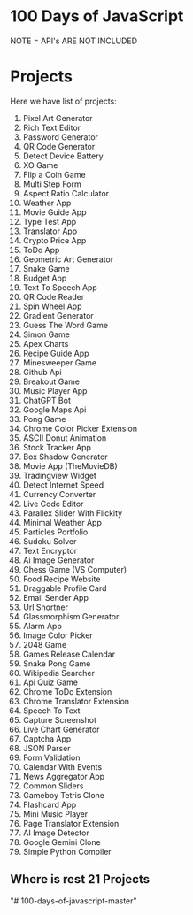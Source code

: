 # 100 Days of JavaScript

NOTE = API's ARE NOT INCLUDED

# Projects

Here we have list of projects:

01. Pixel Art Generator
02. Rich Text Editor
03. Password Generator
04. QR Code Generator
05. Detect Device Battery
06. XO Game
07. Flip a Coin Game
08. Multi Step Form
09. Aspect Ratio Calculator
10. Weather App
11. Movie Guide App
12. Type Test App
13. Translator App
14. Crypto Price App
15. ToDo App
16. Geometric Art Generator
17. Snake Game
18. Budget App
19. Text To Speech App
20. QR Code Reader
21. Spin Wheel App
22. Gradient Generator
23. Guess The Word Game
24. Simon Game
25. Apex Charts
26. Recipe Guide App
27. Minesweeper Game
28. Github Api
29. Breakout Game
30. Music Player App
31. ChatGPT Bot
32. Google Maps Api
33. Pong Game
34. Chrome Color Picker Extension
35. ASCII Donut Animation
36. Stock Tracker App
37. Box Shadow Generator
38. Movie App (TheMovieDB)
39. Tradingview Widget
40. Detect Internet Speed
41. Currency Converter
42. Live Code Editor
43. Parallex Slider With Flickity
44. Minimal Weather App
45. Particles Portfolio
46. Sudoku Solver
47. Text Encryptor
48. Ai Image Generator
49. Chess Game (VS Computer)
50. Food Recipe Website
51. Draggable Profile Card
52. Email Sender App
53. Url Shortner
54. Glassmorphism Generator
55. Alarm App
56. Image Color Picker
57. 2048 Game
58. Games Release Calendar
59. Snake Pong Game
60. Wikipedia Searcher
61. Api Quiz Game
62. Chrome ToDo Extension
63. Chrome Translator Extension
64. Speech To Text
65. Capture Screenshot
66. Live Chart Generator
67. Captcha App
68. JSON Parser
69. Form Validation
70. Calendar With Events
71. News Aggregator App
72. Common Sliders
73. Gameboy Tetris Clone
74. Flashcard App
75. Mini Music Player
76. Page Translator Extension
77. AI Image Detector
78. Google Gemini Clone
79. Simple Python Compiler

## Where is rest 21 Projects
"# 100-days-of-javascript-master" 
